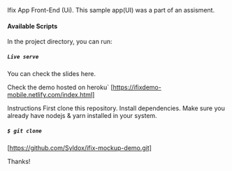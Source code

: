 Ifix App Front-End (Ui). This sample app(UI) was a part of an assisment.

#### Available Scripts

In the project directory, you can run:

##### `Live serve`

You can check the slides here.

Check the demo hosted on heroku` 
[https://ifixdemo-mobile.netlify.com/index.html]

Instructions First clone this repository.
Install dependencies. Make sure you already have nodejs & yarn installed in your system.

##### `$ git clone` 
[https://github.com/Syldox/ifix-mockup-demo.git]


Thanks!